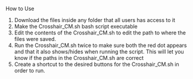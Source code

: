 How to Use

1. Download the files inside any folder that all users has access to it
2. Make the Crosshair_CM.sh bash script executable
3. Edit the contents of the Crosshair_CM.sh to edit the path to where the files were saved.
4. Run the Crosshair_CM.sh twice to make sure both the red dot appears and that it also shows/hides when running the script. This will let you know if the paths in the Crosshair_CM.sh are correct
5. Create a shortcut to the desired buttons for the Crosshair_CM.sh in order to run.

